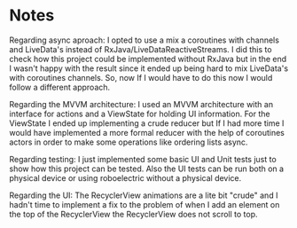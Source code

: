 # Notes

Regarding async aproach: 
I opted to use a mix a coroutines with channels and LiveData's instead of RxJava/LiveDataReactiveStreams. I did this to check how this project could be implemented without RxJava but in the end I wasn't happy with the result since it ended up being hard to mix LiveData's with coroutines channels. So, now If I would have to do this now I would follow a different approach.


Regarding the MVVM architecture:
I used an MVVM architecture with an interface for actions and a ViewState for holding UI information. For the ViewState I ended up implementing a crude reducer but If I had more time I would have implemented a more formal reducer with the help of coroutines actors in order to make some operations like ordering lists async.


Regarding testing:
I just implemented some basic UI and Unit tests just to show how this project can be tested. Also the UI tests can be run both on a physical device or using roboelectric without a physical device. 

Regarding the UI:
The RecyclerView animations are a lite bit "crude" and I hadn't time to implement a fix to the problem of when I add an element on the top of the RecyclerView the RecyclerView does not scroll to top.
